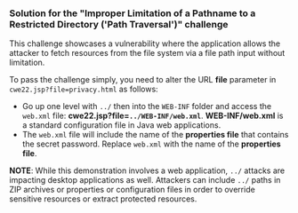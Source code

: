 ### Solution for the "Improper Limitation of a Pathname to a Restricted Directory ('Path Traversal')" challenge

This challenge showcases a vulnerability where the application allows the attacker to fetch resources from the file system via a file path input without limitation.

To pass the challenge simply, you need to alter the URL **file** parameter in `cwe22.jsp?file=privacy.html` as follows:

* Go up one level with `../` then into the `WEB-INF` folder and access the `web.xml` file: **cwe22.jsp?file=`../WEB-INF/web.xml`**.
    **WEB-INF/web.xml** is a standard configuration file in Java web applications.
* The `web.xml` file will include the name of the **properties file** that contains the secret password. Replace `web.xml` with the name of the **properties file**.

**NOTE**: While this demonstration involves a web application, `../` attacks are impacting desktop applications as well.
Attackers can include `../` paths in ZIP archives or properties or configuration files in order to override sensitive resources or extract protected resources.